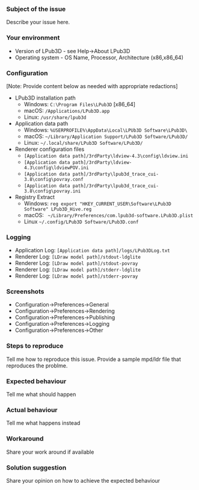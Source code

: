 ### Subject of the issue
Describe your issue here.

### Your environment
* Version of LPub3D - see Help->About LPub3D
* Operating system - OS Name, Processor, Architecture (x86,x86_64)

### Configuration
[Note: Provide content below as needed with appropriate redactions]
* LPub3D installation path
	- Windows: `C:\Program Files\LPub3D` [x86_64]
	- macOS: `/Applications/LPub3D.app`
	- Linux:  `/usr/share/lpub3d`
* Application data path 
	- Windows: `%USERPROFILE%\AppData\Local\LPUb3D Software\LPub3D\`
	- macOS: `~/Library/Application Support/LPub3D Software/LPub3D/`
	- Linux: `~/.local/share/LPub3D Software/LPub3D/`
* Renderer configuration files
    - `[Application data path]/3rdParty\ldview-4.3\config\ldview.ini`
    - `[Application data path]/3rdParty\ldview-4.3\config\ldviewPOV.ini`
    - `[Application data path]/3rdParty\lpub3d_trace_cui-3.8\config\povray.conf`
    - `[Application data path]/3rdParty\lpub3d_trace_cui-3.8\config\povray.ini`
* Registry Extract
	- Windows: `reg export "HKEY_CURRENT_USER\Software\LPub3D Software" LPub3D_Hive.reg`  
	- macOS: ` ~/Library/Preferences/com.lpub3d-software.LPub3D.plist`
	- Linux `~/.config/LPub3D Software/LPub3D.conf`

### Logging
* Application Log: `[Application data path]/logs/LPub3DLog.txt`
* Renderer Log: `[LDraw model path]/stdout-ldglite`
* Renderer Log: `[LDraw model path]/stdout-povray`
* Renderer Log: `[LDraw model path]/stderr-ldglite`
* Renderer Log: `[LDraw model path]/stderr-povray`

### Screenshots
* Configuration->Preferences->General
* Configuration->Preferences->Rendering
* Configuration->Preferences->Publishing
* Configuration->Preferences->Logging
* Configuration->Preferences->Other

### Steps to reproduce
Tell me how to reproduce this issue.
Provide a sample mpd/ldr file that reproduces the problme.

### Expected behaviour
Tell me what should happen

### Actual behaviour
Tell me what happens instead

### Workaround
Share your work around if available

### Solution suggestion
Share your opinion on how to achieve the expected behaviour